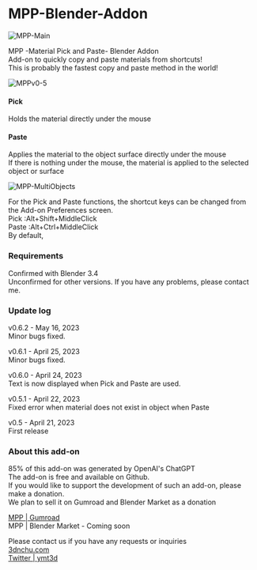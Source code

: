 # MPP-Blender-Addon
![MPP-Main](https://user-images.githubusercontent.com/7782271/233642499-eee27746-5005-4b7d-bfbb-07108802f1c3.jpg)

MPP -Material Pick and Paste- Blender Addon<br>
Add-on to quickly copy and paste materials from shortcuts!<br>
This is probably the fastest copy and paste method in the world!<br>

![MPPv0-5](https://user-images.githubusercontent.com/7782271/233788212-81dfc258-9277-45c0-9707-20502245925f.gif)

#### Pick<br>
Holds the material directly under the mouse

#### Paste<br>
Applies the material to the object surface directly under the mouse<br>
If there is nothing under the mouse, the material is applied to the selected object or surface<br>

![MPP-MultiObjects](https://user-images.githubusercontent.com/7782271/233788236-772c0dcf-4d93-4a64-a804-15390bf47b1e.gif)

For the Pick and Paste functions, the shortcut keys can be changed from the Add-on Preferences screen.<br>
Pick :Alt+Shift+MiddleClick <br>
Paste :Alt+Ctrl+MiddleClick<br>
By default, <br>

### Requirements<br>
Confirmed with Blender 3.4<br>
Unconfirmed for other versions. If you have any problems, please contact me.<br>

###  Update log<br>
v0.6.2 - May 16, 2023<br>
Minor bugs fixed.<br>

v0.6.1 - April 25, 2023<br>
Minor bugs fixed.<br>

v0.6.0 - April 24, 2023<br>
Text is now displayed when Pick and Paste are used.<br>

v0.5.1 - April 22, 2023<br>
Fixed error when material does not exist in object when Paste<br>

v0.5 - April 21, 2023<br>
First release<br>

### About this add-on<br>
85% of this add-on was generated by OpenAI's ChatGPT<br>
The add-on is free and available on Github.<br>
If you would like to support the development of such an add-on, please make a donation.<br>
We plan to sell it on Gumroad and Blender Market as a donation<br>

[MPP | Gumroad](https://yamato3d.gumroad.com/l/mpp)<br>
MPP | Blender Market - Coming soon<br>

Please contact us if you have any requests or inquiries<br>
[3dnchu.com](https://3dnchu.com)<br>
[Twitter | ymt3d](https://twitter.com/ymt3d)<br>
